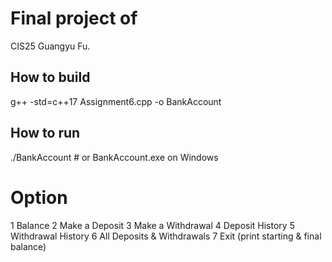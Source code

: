# Final project of 
CIS25 
Guangyu Fu. 

## How to build
g++ -std=c++17 Assignment6.cpp -o BankAccount

## How to run
./BankAccount   # or BankAccount.exe on Windows

#	Option
1	Balance
2	Make a Deposit
3	Make a Withdrawal
4	Deposit History
5	Withdrawal History
6	All Deposits & Withdrawals
7	Exit (print starting & final balance)
